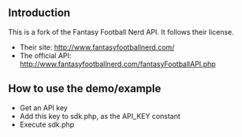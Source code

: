 Introduction
------------

This is a fork of the Fantasy Football Nerd API. It follows their license.

* Their site:       <http://www.fantasyfootballnerd.com/>
* The official API: <http://www.fantasyfootballnerd.com/fantasyFootballAPI.php>

How to use the demo/example
------------

* Get an API key
* Add this key to sdk.php, as the API_KEY constant
* Execute sdk.php

